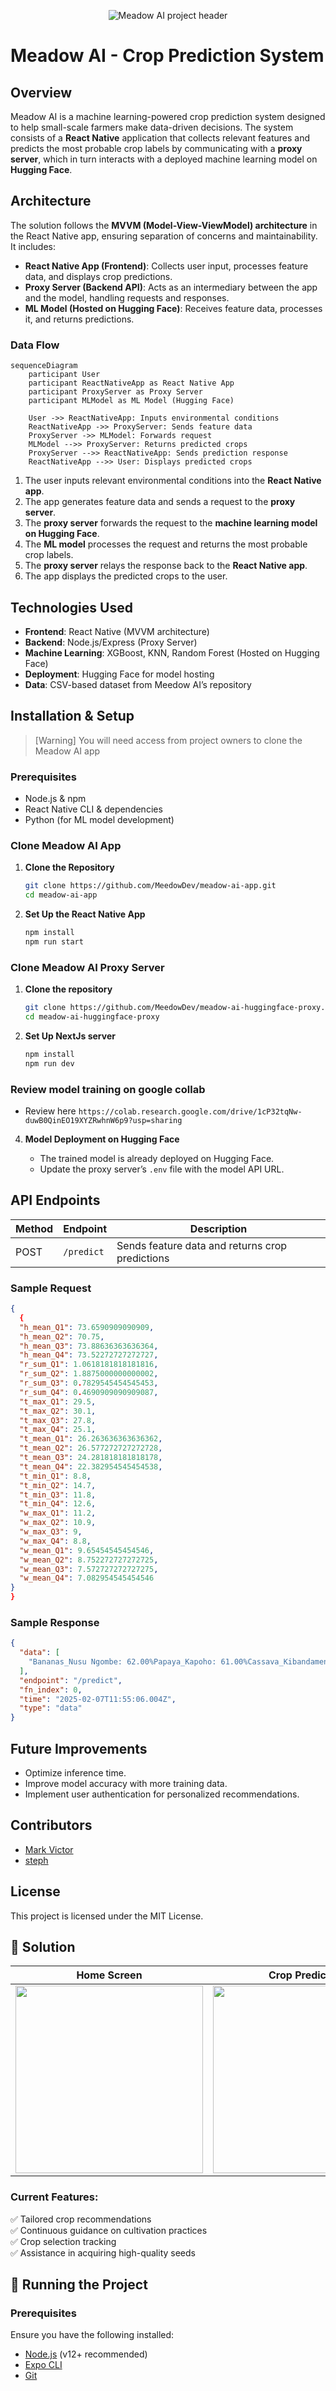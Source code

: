 <p align="center">
  <img src="https://github.com/user-attachments/assets/695573cb-c304-4e05-a5f3-8b27634d08d9" alt="Meadow AI project header" style="border-radius: 13;"/>
</p>

# Meadow AI - Crop Prediction System

## Overview

Meadow AI is a machine learning-powered crop prediction system designed to help small-scale farmers make data-driven decisions. The system consists of a **React Native** application that collects relevant features and predicts the most probable crop labels by communicating with a **proxy server**, which in turn interacts with a deployed machine learning model on **Hugging Face**.

## Architecture

The solution follows the **MVVM (Model-View-ViewModel) architecture** in the React Native app, ensuring separation of concerns and maintainability. It includes:

- **React Native App (Frontend)**: Collects user input, processes feature data, and displays crop predictions.
- **Proxy Server (Backend API)**: Acts as an intermediary between the app and the model, handling requests and responses.
- **ML Model (Hosted on Hugging Face)**: Receives feature data, processes it, and returns predictions.

### Data Flow
```mermaid
sequenceDiagram
    participant User
    participant ReactNativeApp as React Native App
    participant ProxyServer as Proxy Server
    participant MLModel as ML Model (Hugging Face)

    User ->> ReactNativeApp: Inputs environmental conditions
    ReactNativeApp ->> ProxyServer: Sends feature data
    ProxyServer ->> MLModel: Forwards request
    MLModel -->> ProxyServer: Returns predicted crops
    ProxyServer -->> ReactNativeApp: Sends prediction response
    ReactNativeApp -->> User: Displays predicted crops
```

1. The user inputs relevant environmental conditions into the **React Native app**.
2. The app generates feature data and sends a request to the **proxy server**.
3. The **proxy server** forwards the request to the **machine learning model on Hugging Face**.
4. The **ML model** processes the request and returns the most probable crop labels.
5. The **proxy server** relays the response back to the **React Native app**.
6. The app displays the predicted crops to the user.

## Technologies Used

- **Frontend**: React Native (MVVM architecture)
- **Backend**: Node.js/Express (Proxy Server)
- **Machine Learning**: XGBoost, KNN, Random Forest (Hosted on Hugging Face)
- **Deployment**: Hugging Face for model hosting
- **Data**: CSV-based dataset from Meedow AI’s repository

## Installation & Setup

> [Warning]
> You will need access from project owners to clone the Meadow AI app

### Prerequisites

- Node.js & npm
- React Native CLI & dependencies
- Python (for ML model development)

### Clone Meadow AI App

1. **Clone the Repository**  

   ```sh
   git clone https://github.com/MeedowDev/meadow-ai-app.git
   cd meadow-ai-app
   ```

2. **Set Up the React Native App**
   ```sh
   npm install
   npm run start
   ```

### Clone Meadow AI Proxy Server

1. **Clone the repository**
   ```sh
   git clone https://github.com/MeedowDev/meadow-ai-huggingface-proxy.git
   cd meadow-ai-huggingface-proxy
   ```

2. **Set Up NextJs server**
   ```sh
   npm install
   npm run dev
   ```
   
### Review model training on google collab
+ Review here `https://colab.research.google.com/drive/1cP32tqNw-duwB0QinEO19XYZRwhnW6p9?usp=sharing`

4. **Model Deployment on Hugging Face**

   - The trained model is already deployed on Hugging Face.
   - Update the proxy server’s `.env` file with the model API URL.

## API Endpoints

| Method | Endpoint   | Description                                     |
| ------ | ---------- | ----------------------------------------------- |
| POST   | `/predict` | Sends feature data and returns crop predictions |

### Sample Request

```json
{
  {
  "h_mean_Q1": 73.6590909090909,
  "h_mean_Q2": 70.75,
  "h_mean_Q3": 73.88636363636364,
  "h_mean_Q4": 73.52272727272727,
  "r_sum_Q1": 1.0618181818181816,
  "r_sum_Q2": 1.8875000000000002,
  "r_sum_Q3": 0.7829545454545453,
  "r_sum_Q4": 0.4690909090909087,
  "t_max_Q1": 29.5,
  "t_max_Q2": 30.1,
  "t_max_Q3": 27.8,
  "t_max_Q4": 25.1,
  "t_mean_Q1": 26.263636363636362,
  "t_mean_Q2": 26.577272727272728,
  "t_mean_Q3": 24.281818181818178,
  "t_mean_Q4": 22.382954545454538,
  "t_min_Q1": 8.8,
  "t_min_Q2": 14.7,
  "t_min_Q3": 11.8,
  "t_min_Q4": 12.6,
  "w_max_Q1": 11.2,
  "w_max_Q2": 10.9,
  "w_max_Q3": 9,
  "w_max_Q4": 8.8,
  "w_mean_Q1": 9.65454545454546,
  "w_mean_Q2": 8.752272727272725,
  "w_mean_Q3": 7.572727272727275,
  "w_mean_Q4": 7.082954545454546
}
}
```

### Sample Response

```json
{
  "data": [
    "Bananas_Nusu Ngombe: 62.00%Papaya_Kapoho: 61.00%Cassava_Kibandameno: 50.00%"
  ],
  "endpoint": "/predict",
  "fn_index": 0,
  "time": "2025-02-07T11:55:06.004Z",
  "type": "data"
}
```

## Future Improvements

- Optimize inference time.
- Improve model accuracy with more training data.
- Implement user authentication for personalized recommendations.

## Contributors

+ [Mark Victor](https://github.com/victorcodebase)
+ [steph](https://github.com/stephanjosh)

## License

This project is licensed under the MIT License.


## 🤖 Solution  
| Home Screen | Crop Prediction | Your Account |
|-------------|-----------------|--------------|
| <img src="https://github.com/user-attachments/assets/7562ba04-d246-4fe0-83bf-0787e809f3d4" width="300"> | <img src="https://github.com/user-attachments/assets/31d372ea-6106-418c-837a-81d6252f66df" width="300"> | <img src="https://github.com/user-attachments/assets/16a09bed-101f-4f44-bd65-92879e65262f" width="300"> |


### Current Features:
✅ Tailored crop recommendations  
✅ Continuous guidance on cultivation practices  
✅ Crop selection tracking  
✅ Assistance in acquiring high-quality seeds  

## 🚀 Running the Project

### Prerequisites
Ensure you have the following installed:  
- [Node.js](https://nodejs.org/) (v12+ recommended)  
- [Expo CLI](https://docs.expo.dev/get-started/installation/)  
- [Git](https://git-scm.com/)  
